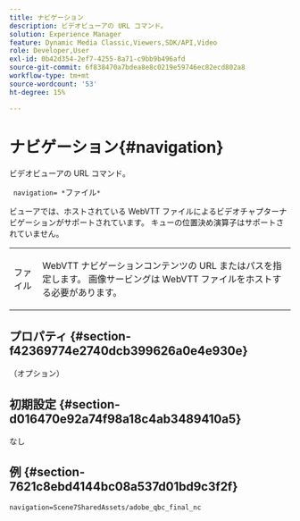 ```yaml
---
title: ナビゲーション
description: ビデオビューアの URL コマンド。
solution: Experience Manager
feature: Dynamic Media Classic,Viewers,SDK/API,Video
role: Developer,User
exl-id: 0b42d354-2ef7-4255-8a71-c9bb9b496afd
source-git-commit: 6f838470a7bdea8e8c0219e59746ec82ecd802a8
workflow-type: tm+mt
source-wordcount: '53'
ht-degree: 15%

---
```


# ナビゲーション{#navigation}

ビデオビューアの URL コマンド。

` navigation= *`ファイル`*`

ビューアでは、ホストされている WebVTT ファイルによるビデオチャプターナビゲーションがサポートされています。 キューの位置決め演算子はサポートされていません。

<table id="table_C616483932C2482CA9794DDD7313FD7C"> 
 <tbody> 
  <tr> 
   <td colname="col1"> <p> <span class="codeph"> <span class="varname"> ファイル</span> </span> </p> </td> 
   <td colname="col2"> <p> WebVTT ナビゲーションコンテンツの URL またはパスを指定します。 画像サービングは WebVTT ファイルをホストする必要があります。 </p> </td> 
  </tr> 
 </tbody> 
</table>

## プロパティ {#section-f42369774e2740dcb399626a0e4e930e}

（オプション）

## 初期設定 {#section-d016470e92a74f98a18c4ab3489410a5}

なし

## 例 {#section-7621c8ebd4144bc08a537d01bd9c3f2f}

```
navigation=Scene7SharedAssets/adobe_qbc_final_nc
```
